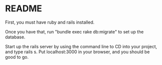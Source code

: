 # README

First, you must have ruby and rails installed. 

Once you have that, run "bundle exec rake db:migrate" to set up the database.

Start up the rails server by using the command line to CD into your project, and type rails s. Put localhost:3000 in your browser, and you should be good to go.
